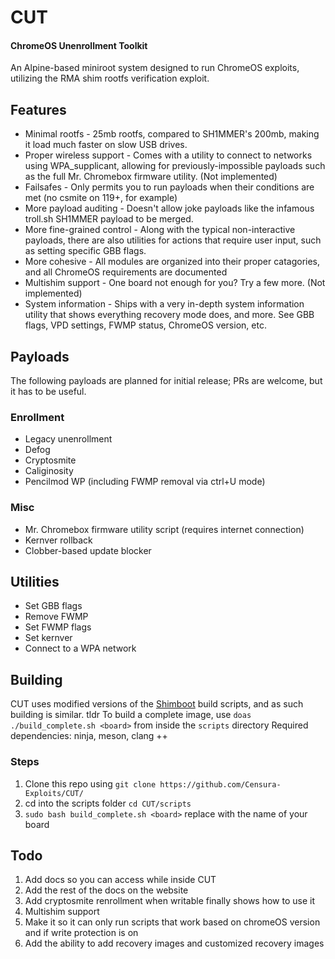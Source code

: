# CUT 
#### ChromeOS Unenrollment Toolkit
An Alpine-based miniroot system designed to run ChromeOS exploits, utilizing the RMA shim rootfs verification exploit.

## Features
- Minimal rootfs - 25mb rootfs, compared to SH1MMER's 200mb, making it load much faster on slow USB drives.
- Proper wireless support - Comes with a utility to connect to networks using WPA_supplicant, allowing for previously-impossible payloads such as the full Mr. Chromebox firmware utility. (Not implemented)
- Failsafes - Only permits you to run payloads when their conditions are met (no csmite on 119+, for example)
- More payload auditing - Doesn't allow joke payloads like the infamous troll.sh SH1MMER payload to be merged.
- More fine-grained control - Along with the typical non-interactive payloads, there are also utilities for actions that require user input, such as setting specific GBB flags.
- More cohesive - All modules are organized into their proper catagories, and all ChromeOS requirements are documented 
- Multishim support - One board not enough for you? Try a few more. (Not implemented)
- System information - Ships with a very in-depth system information utility that shows everything recovery mode does, and more. See GBB flags, VPD settings, FWMP status, ChromeOS version, etc.

## Payloads
The following payloads are planned for initial release; PRs are welcome, but it has to be useful.
### Enrollment
- Legacy unenrollment
- Defog
- Cryptosmite
- Caliginosity
- Pencilmod WP (including FWMP removal via ctrl+U mode)
### Misc
- Mr. Chromebox firmware utility script (requires internet connection)
- Kernver rollback
- Clobber-based update blocker

## Utilities
- Set GBB flags
- Remove FWMP
- Set FWMP flags
- Set kernver
- Connect to a WPA network

## Building
CUT uses modified versions of the [Shimboot](https://github.com/ading2210/shimboot) build scripts, and as such building is similar.
tldr To build a complete image, use `doas ./build_complete.sh <board>` from inside the `scripts` directory
Required dependencies: ninja, meson, clang ++
### Steps
1. Clone this repo using `git clone https://github.com/Censura-Exploits/CUT/`
2. cd into the scripts folder `cd CUT/scripts`
3. ```sudo bash build_complete.sh <board>``` replace <board> with the name of your board

## Todo
1. Add docs so you can access while inside CUT
2. Add the rest of the docs on the website
3. Add cryptosmite renrollment when writable finally shows how to use it
4. Multishim support
5. Make it so it can only run scripts that work based on chromeOS version and if write protection is on
6. Add the ability to add recovery images and customized recovery images

